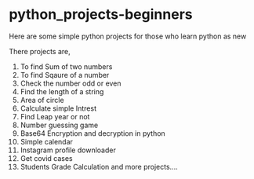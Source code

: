# python_projects-beginners

Here are some simple python projects for those who learn python as new

There projects are,

1) To find Sum of two numbers
2) To find Sqaure of a number
3) Check the number odd or even
4) Find the length of a string
5) Area of circle
6) Calculate simple Intrest
7) Find Leap year or not
8) Number guessing game
9) Base64 Encryption and decryption in python
10) Simple calendar
11) Instagram profile downloader
12) Get covid cases
13) Students Grade Calculation
and more projects....
